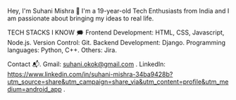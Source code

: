 Hey, I'm Suhani Mishra 👋
I'm a 19-year-old Tech Enthusiasts from India and I am passionate about bringing my ideas to real life.

TECH STACKS I KNOW 🗯
Frontend Development: HTML, CSS, Javascript, Node.js.
Version Control: Git.
Backend Development: Django.
Programming languages: Python, C++.
Others: Jira.

Contact 📬.
Gmail: suhani.okok@gmail.com .
LinkedIn: https://www.linkedin.com/in/suhani-mishra-34ba9428b?utm_source=share&utm_campaign=share_via&utm_content=profile&utm_medium=android_app .
